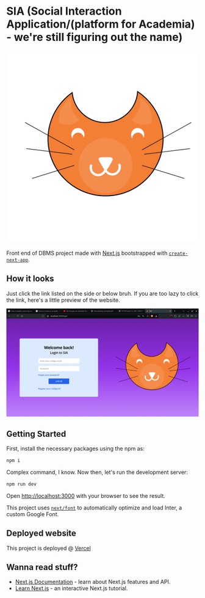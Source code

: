 # SIA (Social Interaction Application/(platform for Academia) - we're still figuring out the name)
<p align="center">
    <img 
    src="public/static/emma.svg"
    alt="Emma" 
    />
</p>

Front end of DBMS project made with [Next.js](https://nextjs.org/) bootstrapped with [`create-next-app`](https://github.com/vercel/next.js/tree/canary/packages/create-next-app).

## How it looks
Just click the link listed on the side or below bruh.
If you are too lazy to click the link, here's a little preview of the website.

![loginPage](public/loginPage.png)
## Getting Started

First, install the necessary packages using the npm as:
```bash
npm i
```
Complex command, I know. Now then, let's run the development server:

```bash
npm run dev
```

Open [http://localhost:3000](http://localhost:3000) with your browser to see the result.

This project uses [`next/font`](https://nextjs.org/docs/basic-features/font-optimization) to automatically optimize and load Inter, a custom Google Font.

## Deployed website

This project is deployed @ [Vercel](https://sia-electrocord.vercel.app/)

## Wanna read stuff?

- [Next.js Documentation](https://nextjs.org/docs) - learn about Next.js features and API.
- [Learn Next.js](https://nextjs.org/learn) - an interactive Next.js tutorial.


